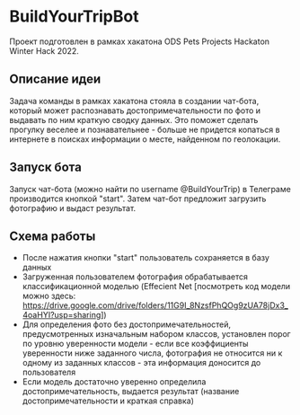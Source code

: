 # BuildYourTripBot
Проект подготовлен в рамках хакатона ODS Pets Projects Hackaton Winter Hack 2022.

## Описание идеи
Задача команды в рамках хакатона стояла в создании чат-бота, который может распознавать достопримечательности по фото и выдавать по ним краткую сводку данных. Это поможет сделать прогулку веселее и познавательнее - больше не придется копаться в интернете в поисках информации о месте, найденном по геолокации.

## Запуск бота
Запуск чат-бота (можно найти по username @BuildYourTrip) в Телеграме производится кнопкой "start". Затем чат-бот предложит загрузить фотографию и выдаст результат.

## Схема работы
- После нажатия кнопки "start" пользователь сохраняется в базу данных
- Загруженная пользователем фотография обрабатывается классификационной моделью (Effecient Net [посмотреть код модели можно здесь: https://drive.google.com/drive/folders/11G9I_8NzsfPhQOg9zUA78jDx3_4oaHYI?usp=sharing])
- Для определения фото без достопримечательностей, предусмотренных изначальным набором классов, установлен порог по уровню уверенности модели - если все коэффициенты уверенности ниже заданного числа, фотография не относится ни к одному из заданных классов - эта информация доносится до пользователя
- Если модель достаточно уверенно определила достопримечательность, выдается результат (название достопримечательности и краткая справка)

 
